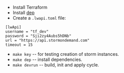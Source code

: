 - Install Terraform
- Install [dep](https://golang.github.io/dep)
- Create a `.lwapi.toml` file:
```
[lwApi]
username = "tf_dev"
password = "Sji2zy4Aubs5hDNb"
url = "https://api.stormondemand.com"
timeout = 15
```
- `make key` -- for testing creation of storm instances.
- `make dep` -- install dependencies.
- `make devrun` -- build, init and apply cycle.
